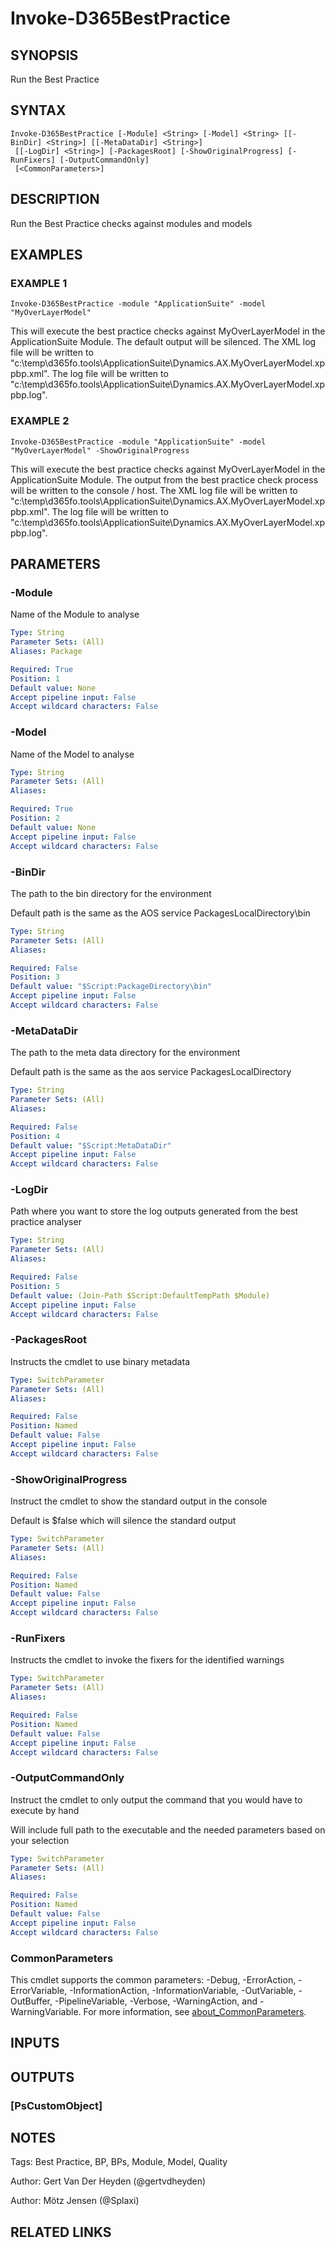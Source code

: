 ﻿---
external help file: d365fo.tools-help.xml
Module Name: d365fo.tools
online version:
schema: 2.0.0
---

# Invoke-D365BestPractice

## SYNOPSIS
Run the Best Practice

## SYNTAX

```
Invoke-D365BestPractice [-Module] <String> [-Model] <String> [[-BinDir] <String>] [[-MetaDataDir] <String>]
 [[-LogDir] <String>] [-PackagesRoot] [-ShowOriginalProgress] [-RunFixers] [-OutputCommandOnly]
 [<CommonParameters>]
```

## DESCRIPTION
Run the Best Practice checks against modules and models

## EXAMPLES

### EXAMPLE 1
```
Invoke-D365BestPractice -module "ApplicationSuite" -model "MyOverLayerModel"
```

This will execute the best practice checks against MyOverLayerModel in the ApplicationSuite Module.
The default output will be silenced.
The XML log file will be written to "c:\temp\d365fo.tools\ApplicationSuite\Dynamics.AX.MyOverLayerModel.xppbp.xml".
The log file will be written to "c:\temp\d365fo.tools\ApplicationSuite\Dynamics.AX.MyOverLayerModel.xppbp.log".

### EXAMPLE 2
```
Invoke-D365BestPractice -module "ApplicationSuite" -model "MyOverLayerModel" -ShowOriginalProgress
```

This will execute the best practice checks against MyOverLayerModel in the ApplicationSuite Module.
The output from the best practice check process will be written to the console / host.
The XML log file will be written to "c:\temp\d365fo.tools\ApplicationSuite\Dynamics.AX.MyOverLayerModel.xppbp.xml".
The log file will be written to "c:\temp\d365fo.tools\ApplicationSuite\Dynamics.AX.MyOverLayerModel.xppbp.log".

## PARAMETERS

### -Module
Name of the Module to analyse

```yaml
Type: String
Parameter Sets: (All)
Aliases: Package

Required: True
Position: 1
Default value: None
Accept pipeline input: False
Accept wildcard characters: False
```

### -Model
Name of the Model to analyse

```yaml
Type: String
Parameter Sets: (All)
Aliases:

Required: True
Position: 2
Default value: None
Accept pipeline input: False
Accept wildcard characters: False
```

### -BinDir
The path to the bin directory for the environment

Default path is the same as the AOS service PackagesLocalDirectory\bin

```yaml
Type: String
Parameter Sets: (All)
Aliases:

Required: False
Position: 3
Default value: "$Script:PackageDirectory\bin"
Accept pipeline input: False
Accept wildcard characters: False
```

### -MetaDataDir
The path to the meta data directory for the environment

Default path is the same as the aos service PackagesLocalDirectory

```yaml
Type: String
Parameter Sets: (All)
Aliases:

Required: False
Position: 4
Default value: "$Script:MetaDataDir"
Accept pipeline input: False
Accept wildcard characters: False
```

### -LogDir
Path where you want to store the log outputs generated from the best practice analyser

```yaml
Type: String
Parameter Sets: (All)
Aliases:

Required: False
Position: 5
Default value: (Join-Path $Script:DefaultTempPath $Module)
Accept pipeline input: False
Accept wildcard characters: False
```

### -PackagesRoot
Instructs the cmdlet to use binary metadata

```yaml
Type: SwitchParameter
Parameter Sets: (All)
Aliases:

Required: False
Position: Named
Default value: False
Accept pipeline input: False
Accept wildcard characters: False
```

### -ShowOriginalProgress
Instruct the cmdlet to show the standard output in the console

Default is $false which will silence the standard output

```yaml
Type: SwitchParameter
Parameter Sets: (All)
Aliases:

Required: False
Position: Named
Default value: False
Accept pipeline input: False
Accept wildcard characters: False
```

### -RunFixers
Instructs the cmdlet to invoke the fixers for the identified warnings

```yaml
Type: SwitchParameter
Parameter Sets: (All)
Aliases:

Required: False
Position: Named
Default value: False
Accept pipeline input: False
Accept wildcard characters: False
```

### -OutputCommandOnly
Instruct the cmdlet to only output the command that you would have to execute by hand

Will include full path to the executable and the needed parameters based on your selection

```yaml
Type: SwitchParameter
Parameter Sets: (All)
Aliases:

Required: False
Position: Named
Default value: False
Accept pipeline input: False
Accept wildcard characters: False
```

### CommonParameters
This cmdlet supports the common parameters: -Debug, -ErrorAction, -ErrorVariable, -InformationAction, -InformationVariable, -OutVariable, -OutBuffer, -PipelineVariable, -Verbose, -WarningAction, and -WarningVariable. For more information, see [about_CommonParameters](http://go.microsoft.com/fwlink/?LinkID=113216).

## INPUTS

## OUTPUTS

### [PsCustomObject]
## NOTES
Tags: Best Practice, BP, BPs, Module, Model, Quality

Author: Gert Van Der Heyden (@gertvdheyden)

Author: Mötz Jensen (@Splaxi)

## RELATED LINKS
